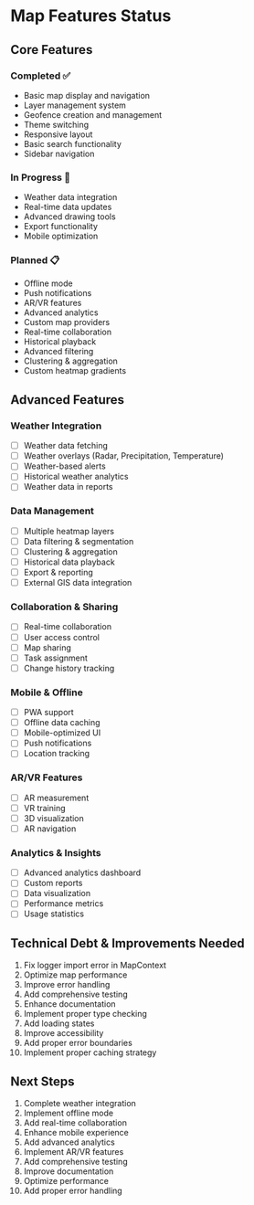 # Map Features Status

## Core Features

### Completed ✅
- Basic map display and navigation
- Layer management system
- Geofence creation and management
- Theme switching
- Responsive layout
- Basic search functionality
- Sidebar navigation

### In Progress 🚧
- Weather data integration
- Real-time data updates
- Advanced drawing tools
- Export functionality
- Mobile optimization

### Planned 📋
- Offline mode
- Push notifications
- AR/VR features
- Advanced analytics
- Custom map providers
- Real-time collaboration
- Historical playback
- Advanced filtering
- Clustering & aggregation
- Custom heatmap gradients

## Advanced Features

### Weather Integration
- [ ] Weather data fetching
- [ ] Weather overlays (Radar, Precipitation, Temperature)
- [ ] Weather-based alerts
- [ ] Historical weather analytics
- [ ] Weather data in reports

### Data Management
- [ ] Multiple heatmap layers
- [ ] Data filtering & segmentation
- [ ] Clustering & aggregation
- [ ] Historical data playback
- [ ] Export & reporting
- [ ] External GIS data integration

### Collaboration & Sharing
- [ ] Real-time collaboration
- [ ] User access control
- [ ] Map sharing
- [ ] Task assignment
- [ ] Change history tracking

### Mobile & Offline
- [ ] PWA support
- [ ] Offline data caching
- [ ] Mobile-optimized UI
- [ ] Push notifications
- [ ] Location tracking

### AR/VR Features
- [ ] AR measurement
- [ ] VR training
- [ ] 3D visualization
- [ ] AR navigation

### Analytics & Insights
- [ ] Advanced analytics dashboard
- [ ] Custom reports
- [ ] Data visualization
- [ ] Performance metrics
- [ ] Usage statistics

## Technical Debt & Improvements Needed
1. Fix logger import error in MapContext
2. Optimize map performance
3. Improve error handling
4. Add comprehensive testing
5. Enhance documentation
6. Implement proper type checking
7. Add loading states
8. Improve accessibility
9. Add proper error boundaries
10. Implement proper caching strategy

## Next Steps
1. Complete weather integration
2. Implement offline mode
3. Add real-time collaboration
4. Enhance mobile experience
5. Add advanced analytics
6. Implement AR/VR features
7. Add comprehensive testing
8. Improve documentation
9. Optimize performance
10. Add proper error handling 